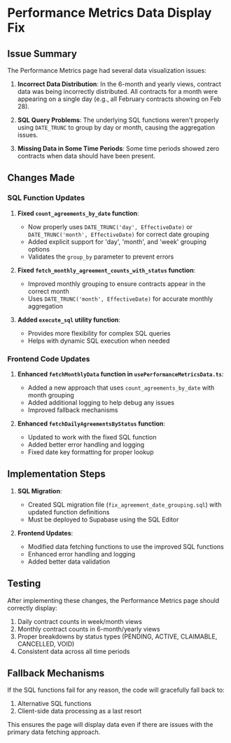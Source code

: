 # Performance Metrics Data Display Fix

## Issue Summary

The Performance Metrics page had several data visualization issues:

1. **Incorrect Data Distribution**: In the 6-month and yearly views, contract data was being incorrectly distributed. All contracts for a month were appearing on a single day (e.g., all February contracts showing on Feb 28).

2. **SQL Query Problems**: The underlying SQL functions weren't properly using `DATE_TRUNC` to group by day or month, causing the aggregation issues.

3. **Missing Data in Some Time Periods**: Some time periods showed zero contracts when data should have been present.

## Changes Made

### SQL Function Updates

1. **Fixed `count_agreements_by_date` function**:
   - Now properly uses `DATE_TRUNC('day', EffectiveDate)` or `DATE_TRUNC('month', EffectiveDate)` for correct date grouping
   - Added explicit support for 'day', 'month', and 'week' grouping options
   - Validates the `group_by` parameter to prevent errors

2. **Fixed `fetch_monthly_agreement_counts_with_status` function**:
   - Improved monthly grouping to ensure contracts appear in the correct month
   - Uses `DATE_TRUNC('month', EffectiveDate)` for accurate monthly aggregation

3. **Added `execute_sql` utility function**:
   - Provides more flexibility for complex SQL queries
   - Helps with dynamic SQL execution when needed

### Frontend Code Updates

1. **Enhanced `fetchMonthlyData` function in `usePerformanceMetricsData.ts`**:
   - Added a new approach that uses `count_agreements_by_date` with month grouping
   - Added additional logging to help debug any issues
   - Improved fallback mechanisms

2. **Enhanced `fetchDailyAgreementsByStatus` function**:
   - Updated to work with the fixed SQL function
   - Added better error handling and logging
   - Fixed date key formatting for proper lookup

## Implementation Steps

1. **SQL Migration**:
   - Created SQL migration file (`fix_agreement_date_grouping.sql`) with updated function definitions
   - Must be deployed to Supabase using the SQL Editor

2. **Frontend Updates**:
   - Modified data fetching functions to use the improved SQL functions
   - Enhanced error handling and logging
   - Added better data validation

## Testing

After implementing these changes, the Performance Metrics page should correctly display:

1. Daily contract counts in week/month views
2. Monthly contract counts in 6-month/yearly views
3. Proper breakdowns by status types (PENDING, ACTIVE, CLAIMABLE, CANCELLED, VOID)
4. Consistent data across all time periods

## Fallback Mechanisms

If the SQL functions fail for any reason, the code will gracefully fall back to:

1. Alternative SQL functions
2. Client-side data processing as a last resort

This ensures the page will display data even if there are issues with the primary data fetching approach.